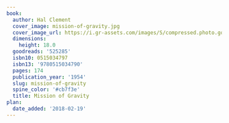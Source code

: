 ```yaml
---
book:
  author: Hal Clement
  cover_image: mission-of-gravity.jpg
  cover_image_url: https://i.gr-assets.com/images/S/compressed.photo.goodreads.com/books/1328628795l/525285._SY160_.jpg
  dimensions:
    height: 18.0
  goodreads: '525285'
  isbn10: 0515034797
  isbn13: '9780515034790'
  pages: 174
  publication_year: '1954'
  slug: mission-of-gravity
  spine_color: '#cb7f3e'
  title: Mission of Gravity
plan:
  date_added: '2018-02-19'
---
```

